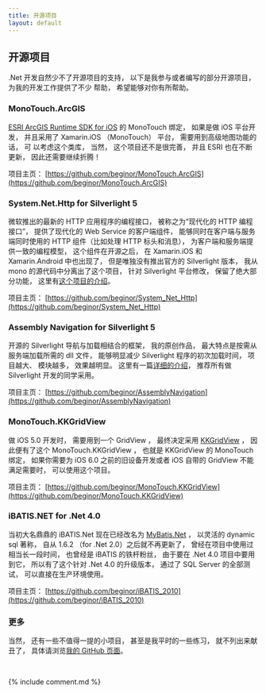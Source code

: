 ```yaml
---
title: 开源项目
layout: default
---
```


<div class="page-header">
	<h2>开源项目</h2>
</div>

.Net 开发自然少不了开源项目的支持， 以下是我参与或者编写的部分开源项目， 为我的开发工作提供了不少
帮助， 希望能够对你有所帮助。 

### MonoTouch.ArcGIS

[ESRI ArcGIS Runtime SDK for iOS](https://developers.arcgis.com/en/ios/) 的 MonoTouch 绑定， 
如果是做 iOS 平台开发， 并且采用了 Xamarin.iOS （MonoTouch） 平台， 需要用到高级地图功能的话， 可
以考虑这个类库， 当然， 这个项目还不是很完善， 并且 ESRI 也在不断更新， 因此还需要继续折腾！

项目主页： [https://github.com/beginor/MonoTouch.ArcGIS](https://github.com/beginor/MonoTouch.ArcGIS)

### System.Net.Http for Silverlight 5

微软推出的最新的 HTTP 应用程序的编程接口， 被称之为“现代化的 HTTP 编程接口”， 提供了现代化的 Web Service 的客户端组件， 能够同时在客户端与服务端同时使用的 HTTP 组件（比如处理 HTTP 标头和消息）， 为客户端和服务端提供一致的编程模型， 这个组件在开源之后， 在 Xamarin.iOS 和 Xamarin.Android 中也出现了， 但是唯独没有推出官方的 Silverlight 版本， 我从 mono 的源代码中分离出了这个项目， 针对 Silverlight 平台修改， 保留了绝大部分功能， 这里有[这个项目的介绍](http://beginor.github.io/2013/04/13/system-net-http-for-silverlight.html)。 

项目主页： [https://github.com/beginor/System_Net_Http](https://github.com/beginor/System_Net_Http)

### Assembly Navigation for Silverlight 5

开源的 Silverlight 导航与加载相结合的框架， 我的原创作品， 最大特点是按需从服务端加载所需的 dll 文件， 能够明显减少 Silverlight 程序的初次加载时间， 项目越大、 模块越多， 效果越明显。 这里有一篇[详细的介绍](http://beginor.github.io/2012/10/01/open-source-silverlight-navigation-framework.html)， 推荐所有做 Silverlight 开发的同学采用。

项目主页： [https://github.com/beginor/AssemblyNavigation](https://github.com/beginor/AssemblyNavigation)

### MonoTouch.KKGridView

做 iOS 5.0 开发时， 需要用到一个 GridView ， 最终决定采用 [KKGridView](https://github.com/kolinkrewinkel/KKGridView) ， 因此便有了这个 MonoTouch.KKGridView ， 也就是 KKGridView 的 MonoTouch 绑定， 如果你需要为 iOS 6.0 之前的旧设备开发或者 iOS 自带的 GridView 不能满足需要时， 可以使用这个项目。

项目主页： [https://github.com/beginor/MonoTouch.KKGridView](https://github.com/beginor/MonoTouch.KKGridView)

### iBATIS.NET for .Net 4.0

当初大名鼎鼎的 iBATIS.Net 现在已经改名为 [MyBatis.Net](https://code.google.com/p/mybatisnet/) ， 以灵活的 dynamic sql 著称， 自从 1.6.2 （for .Net 2.0）之后就不再更新了， 曾经在项目中使用过相当长一段时间， 也曾经是 iBATIS 的铁杆粉丝， 由于要在 .Net 4.0 项目中要用到它， 所以有了这个针对 .Net 4.0 的升级版本， 通过了 SQL Server 的全部测试， 可以直接在生产环境使用。

项目主页： [https://github.com/beginor/iBATIS_2010](https://github.com/beginor/iBATIS_2010)

### 更多

当然， 还有一些不值得一提的小项目， 甚至是我平时的一些练习， 就不列出来献丑了， 具体请浏览[我的 GitHub 页面](https://github.com/beginor)。

<p>&nbsp;</p>

{% include comment.md %}